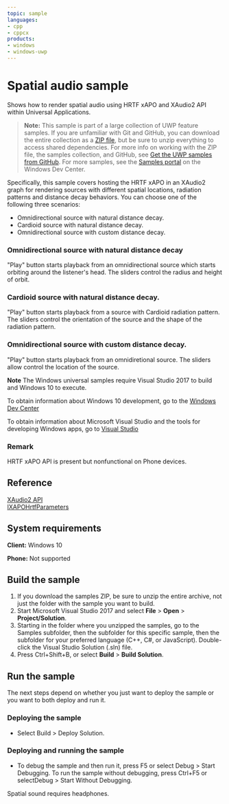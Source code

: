 ```yaml
---
topic: sample
languages:
- cpp
- cppcx
products:
- windows
- windows-uwp
---
```


<!---
  category: AudioVideoAndCamera 
  samplefwlink: http://go.microsoft.com/fwlink/p/?LinkId=620607
--->

# Spatial audio sample

Shows how to render spatial audio using HRTF xAPO and XAudio2 API within Universal Applications.

> **Note:** This sample is part of a large collection of UWP feature samples. 
> If you are unfamiliar with Git and GitHub, you can download the entire collection as a 
> [ZIP file](https://github.com/Microsoft/Windows-universal-samples/archive/master.zip), but be 
> sure to unzip everything to access shared dependencies. For more info on working with the ZIP file, 
> the samples collection, and GitHub, see [Get the UWP samples from GitHub](https://aka.ms/ovu2uq). 
> For more samples, see the [Samples portal](https://aka.ms/winsamples) on the Windows Dev Center. 

Specifically, this sample covers hosting the HRTF xAPO in an XAudio2 graph for rendering sources with different spatial locations, radiation patterns and distance decay behaviors. You can choose one of the following three scenarios:

- Omnidirectional source with natural distance decay.
- Cardioid source with natural distance decay.
- Omnidirectional source with custom distance decay.

### Omnidirectional source with natural distance decay

"Play" button starts playback from an omnidirectional source which starts orbiting around the listener's head. The sliders control the radius and height of orbit.

### Cardioid source with natural distance decay.

"Play" button starts playback from a source with Cardioid radiation pattern. The sliders control the orientation of the source and the shape of the radiation pattern.

### Omnidirectional source with custom distance decay.

"Play" button starts playback from an omnidiretional source. The sliders allow control the location of the source.

**Note** The Windows universal samples require Visual Studio 2017 to build and Windows 10 to execute.
 
To obtain information about Windows 10 development, go to the [Windows Dev Center](http://go.microsoft.com/fwlink/?LinkID=532421)

To obtain information about Microsoft Visual Studio and the tools for developing Windows apps, go to [Visual Studio](http://go.microsoft.com/fwlink/?LinkID=532422)

### Remark

HRTF xAPO API is present but nonfunctional on Phone devices.

## Reference

[XAudio2 API](https://msdn.microsoft.com/library/windows/desktop/hh405049.aspx)  
[IXAPOHrtfParameters](https://msdn.microsoft.com/library/windows/desktop/mt186608.aspx)  

## System requirements

**Client:** Windows 10 

**Phone:** Not supported

## Build the sample

1. If you download the samples ZIP, be sure to unzip the entire archive, not just the folder with the sample you want to build. 
2. Start Microsoft Visual Studio 2017 and select **File** \> **Open** \> **Project/Solution**.
3. Starting in the folder where you unzipped the samples, go to the Samples subfolder, then the subfolder for this specific sample, then the subfolder for your preferred language (C++, C#, or JavaScript). Double-click the Visual Studio Solution (.sln) file.
4. Press Ctrl+Shift+B, or select **Build** \> **Build Solution**.

## Run the sample

The next steps depend on whether you just want to deploy the sample or you want to both deploy and run it.

### Deploying the sample

- Select Build > Deploy Solution. 

### Deploying and running the sample

- To debug the sample and then run it, press F5 or select Debug >  Start Debugging. To run the sample without debugging, press Ctrl+F5 or selectDebug > Start Without Debugging. 

Spatial sound requires headphones.
